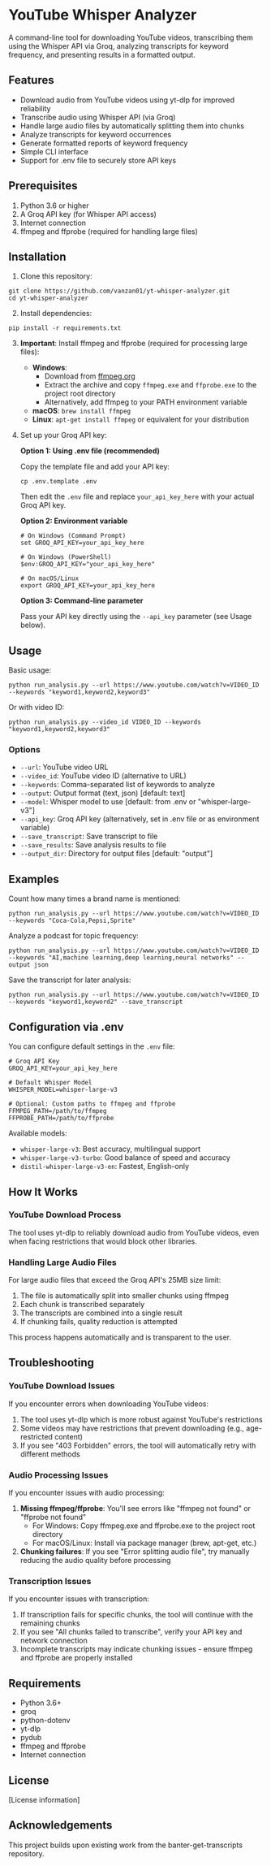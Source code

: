 # YouTube Whisper Analyzer

A command-line tool for downloading YouTube videos, transcribing them using the Whisper API via Groq, analyzing transcripts for keyword frequency, and presenting results in a formatted output.

## Features

- Download audio from YouTube videos using yt-dlp for improved reliability
- Transcribe audio using Whisper API (via Groq)
- Handle large audio files by automatically splitting them into chunks
- Analyze transcripts for keyword occurrences
- Generate formatted reports of keyword frequency
- Simple CLI interface
- Support for .env file to securely store API keys

## Prerequisites

1. Python 3.6 or higher
2. A Groq API key (for Whisper API access)
3. Internet connection
4. ffmpeg and ffprobe (required for handling large files)

## Installation

1. Clone this repository:
```
git clone https://github.com/vanzan01/yt-whisper-analyzer.git
cd yt-whisper-analyzer
```

2. Install dependencies:
```
pip install -r requirements.txt
```

3. **Important**: Install ffmpeg and ffprobe (required for processing large files):
   - **Windows**: 
     - Download from [ffmpeg.org](https://ffmpeg.org/download.html)
     - Extract the archive and copy `ffmpeg.exe` and `ffprobe.exe` to the project root directory
     - Alternatively, add ffmpeg to your PATH environment variable
   - **macOS**: `brew install ffmpeg`
   - **Linux**: `apt-get install ffmpeg` or equivalent for your distribution

4. Set up your Groq API key:

   **Option 1: Using .env file (recommended)**
   
   Copy the template file and add your API key:
   ```
   cp .env.template .env
   ```
   
   Then edit the `.env` file and replace `your_api_key_here` with your actual Groq API key.
   
   **Option 2: Environment variable**
   ```
   # On Windows (Command Prompt)
   set GROQ_API_KEY=your_api_key_here
   
   # On Windows (PowerShell)
   $env:GROQ_API_KEY="your_api_key_here"
   
   # On macOS/Linux
   export GROQ_API_KEY=your_api_key_here
   ```
   
   **Option 3: Command-line parameter**
   
   Pass your API key directly using the `--api_key` parameter (see Usage below).

## Usage

Basic usage:
```
python run_analysis.py --url https://www.youtube.com/watch?v=VIDEO_ID --keywords "keyword1,keyword2,keyword3"
```

Or with video ID:
```
python run_analysis.py --video_id VIDEO_ID --keywords "keyword1,keyword2,keyword3"
```

### Options

- `--url`: YouTube video URL
- `--video_id`: YouTube video ID (alternative to URL)
- `--keywords`: Comma-separated list of keywords to analyze
- `--output`: Output format (text, json) [default: text]
- `--model`: Whisper model to use [default: from .env or "whisper-large-v3"]
- `--api_key`: Groq API key (alternatively, set in .env file or as environment variable)
- `--save_transcript`: Save transcript to file
- `--save_results`: Save analysis results to file
- `--output_dir`: Directory for output files [default: "output"]

## Examples

Count how many times a brand name is mentioned:
```
python run_analysis.py --url https://www.youtube.com/watch?v=VIDEO_ID --keywords "Coca-Cola,Pepsi,Sprite"
```

Analyze a podcast for topic frequency:
```
python run_analysis.py --url https://www.youtube.com/watch?v=VIDEO_ID --keywords "AI,machine learning,deep learning,neural networks" --output json
```

Save the transcript for later analysis:
```
python run_analysis.py --url https://www.youtube.com/watch?v=VIDEO_ID --keywords "keyword1,keyword2" --save_transcript
```

## Configuration via .env

You can configure default settings in the `.env` file:

```
# Groq API Key
GROQ_API_KEY=your_api_key_here

# Default Whisper Model
WHISPER_MODEL=whisper-large-v3

# Optional: Custom paths to ffmpeg and ffprobe
FFMPEG_PATH=/path/to/ffmpeg
FFPROBE_PATH=/path/to/ffprobe
```

Available models:
- `whisper-large-v3`: Best accuracy, multilingual support
- `whisper-large-v3-turbo`: Good balance of speed and accuracy
- `distil-whisper-large-v3-en`: Fastest, English-only

## How It Works

### YouTube Download Process
The tool uses yt-dlp to reliably download audio from YouTube videos, even when facing restrictions that would block other libraries.

### Handling Large Audio Files
For large audio files that exceed the Groq API's 25MB size limit:

1. The file is automatically split into smaller chunks using ffmpeg
2. Each chunk is transcribed separately
3. The transcripts are combined into a single result
4. If chunking fails, quality reduction is attempted

This process happens automatically and is transparent to the user.

## Troubleshooting

### YouTube Download Issues
If you encounter errors when downloading YouTube videos:
1. The tool uses yt-dlp which is more robust against YouTube's restrictions
2. Some videos may have restrictions that prevent downloading (e.g., age-restricted content)
3. If you see "403 Forbidden" errors, the tool will automatically retry with different methods

### Audio Processing Issues
If you encounter issues with audio processing:
1. **Missing ffmpeg/ffprobe**: You'll see errors like "ffmpeg not found" or "ffprobe not found"
   - For Windows: Copy ffmpeg.exe and ffprobe.exe to the project root directory
   - For macOS/Linux: Install via package manager (brew, apt-get, etc.)
2. **Chunking failures**: If you see "Error splitting audio file", try manually reducing the audio quality before processing

### Transcription Issues
If you encounter issues with transcription:
1. If transcription fails for specific chunks, the tool will continue with the remaining chunks
2. If you see "All chunks failed to transcribe", verify your API key and network connection
3. Incomplete transcripts may indicate chunking issues - ensure ffmpeg and ffprobe are properly installed

## Requirements

- Python 3.6+
- groq
- python-dotenv
- yt-dlp
- pydub
- ffmpeg and ffprobe
- Internet connection

## License

[License information]

## Acknowledgements

This project builds upon existing work from the banter-get-transcripts repository. 